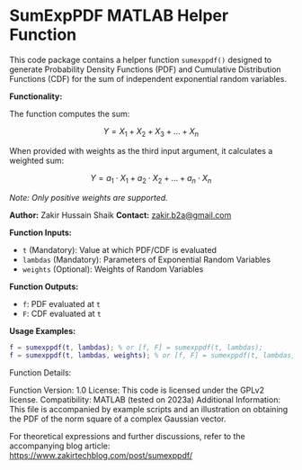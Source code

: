 # SumExpPDF MATLAB Helper Function

This code package contains a helper function `sumexppdf()` designed to generate Probability Density Functions (PDF) and Cumulative Distribution Functions (CDF) for the sum of independent exponential random variables.

**Functionality:**

The function computes the sum:
```math
Y = X_1 + X_2 + X_3 + \ldots + X_n
```

When provided with weights as the third input argument, it calculates a weighted sum:
```math 
Y = a_1 \cdot X_1 + a_2 \cdot X_2 + \ldots + a_n \cdot X_n 
```

*Note: Only positive weights are supported.*

**Author:** Zakir Hussain Shaik
**Contact:** zakir.b2a@gmail.com

**Function Inputs:**
- `t` (Mandatory): Value at which PDF/CDF is evaluated
- `lambdas` (Mandatory): Parameters of Exponential Random Variables
- `weights` (Optional): Weights of Random Variables

**Function Outputs:**
- `f`: PDF evaluated at `t`
- `F`: CDF evaluated at `t`

**Usage Examples:**
```matlab
f = sumexppdf(t, lambdas); % or [f, F] = sumexppdf(t, lambdas);
f = sumexppdf(t, lambdas, weights); % or [f, F] = sumexppdf(t, lambdas, weights);
```

Function Details:

Function Version: 1.0
License: This code is licensed under the GPLv2 license.
Compatibility: MATLAB (tested on 2023a)
Additional Information:
This file is accompanied by example scripts and an illustration on obtaining the PDF of the norm square of a complex Gaussian vector.

For theoretical expressions and further discussions, refer to the accompanying blog article: https://www.zakirtechblog.com/post/sumexppdf/